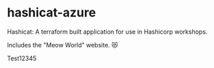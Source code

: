 # hashicat-azure
Hashicat: A terraform built application for use in Hashicorp workshops.

Includes the "Meow World" website. 😻

Test12345